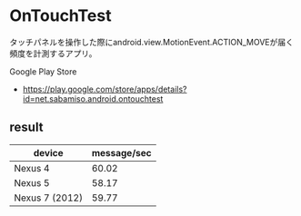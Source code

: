 OnTouchTest
====
タッチパネルを操作した際にandroid.view.MotionEvent.ACTION_MOVEが届く頻度を計測するアプリ。

Google Play Store

  * https://play.google.com/store/apps/details?id=net.sabamiso.android.ontouchtest

result
----

|device              |message/sec|
|--------------------|-----------|
|Nexus 4             |     60.02 |
|Nexus 5             |     58.17 |
|Nexus 7 (2012)      |     59.77 |



